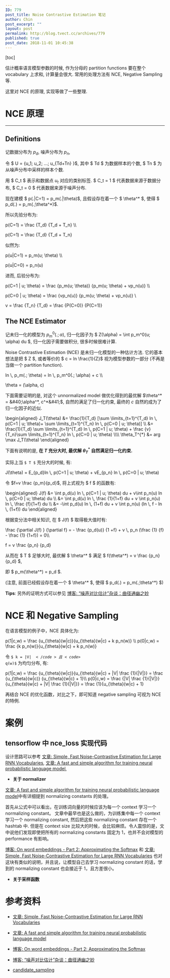```yaml
---
ID: 779
post_title: Noise Contrastive Estimation 笔记
author: Chin
post_excerpt: ""
layout: post
permalink: http://blog.tvect.cc/archives/779
published: true
post_date: 2018-11-01 10:45:38
---
```

[toc]

估计概率语言模型参数的时候, 作为分母的 partition functions 要在整个 vocabulary 上求和, 计算量会很大. 常用的处理方法有 NCE, Negative Sampling 等.

这里对 NCE 的原理, 实现等做了一些整理.

<!--more-->

<h1>NCE 原理</h1>

<hr />

<h2>Definitions</h2>

记数据分布为 $p_d$, 噪声分布为 $p_n$,

令 $ U = &#123;u_1; u_2; ...; u_{Td+Tn} &#125;$, 其中 $ Td $ 为数据样本的个数, $ Tn $ 为从噪声分布中采样的样本个数.

用 $ C_t $ 表示和数据点 $u_t$ 对应的类别标签. $ C_t = 1 $ 代表数据来源于数据分布, $ C_t = 0 $ 代表数据来源于噪声分布.

现在建模 $ p(.|C=1) = p_m(.|\theta)$, 且假设存在着一个 $ \theta^* $, 使得 $ p_d(.) = p_m(.;\theta^*)$.

所以先验分布为:

<div class="katex math multi-line no-emojify">p(C=1) = \frac {T_d} {T_d + T_n} \\

p(C=1) = \frac {T_d} {T_d + T_n}
</div>

似然为:

<div class="katex math multi-line no-emojify">p(u|C=1) = p_m(u; \theta) \\

p(u|C=0) = p_n(u)
</div>

进而, 后验分布为:

<div class="katex math multi-line no-emojify">p(C=1 | u; \theta) = \frac {p_m(u; \theta)} {p_m(u; \theta) + vp_n(u)} \\

p(C=0 | u; \theta) = \frac {vp_n(u)} {p_m(u; \theta) + vp_n(u)} \\

v = \frac {T_n} {T_d} = \frac {P(C=0)} {P(C=1)}
</div>

<h2>The NCE Estimator</h2>

记未归一化的模型为 $p_m^0(.; \alpha)$, 归一化因子为 $ Z(\alpha) = \int p_m^0(u; \alpha) du $, 归一化因子需要做积分, 很多时候很难计算.

Noise Contrastive Estimation (NCE) 是未归一化模型的一种估计方法. 它的基本想法是把 $ Z $, 或者等价的 $ c = ln \frac{1}{Z}$ 视为模型参数的一部分 (不再是当做一个 partition function).

<div class="katex math multi-line no-emojify">ln \, p_m(.; \theta) = ln \, p_m^0(.; \alpha) + c \\

\theta = (\alpha, c)
</div>

下面需要证明的是, 对这个 unnormalized model 做优化得到的最优解 $\theta^* = &#40;\alpha^*, c^*&#41;$, 自然的满足了归一化约束, 最终的 $c$ 自然的成为了归一化因子的近似.

<div class="katex math multi-line no-emojify">\begin{aligned}
J_T(\theta) &amp;= \frac{1}{T_d} [\sum \limits_{t=1}^{T_d} ln \, p(C=1 | u; \theta)+ \sum \limits_{t=1}^{T_n} ln \, p(C=0 | u; \theta)] \\
&amp;= \frac{1}{T_d} \sum \limits_{t=1}^{T_d} ln \, p(C=1 | u; \theta) + \frac {v} {T_n}\sum \limits_{t=1}^{T_n} ln \, p(C=0 | u; \theta) \\\\
\theta_T^{*} &amp;= arg \max J_T(\theta)
\end{aligned}
</div>

下面有说明的是, <strong>在 $T$ 充分大时, 最优解 $\theta_T^{*}$ 自然满足归一化约束.</strong>

实际上当 <code>$ T $</code> 充分大的时候, 有:

<div class="katex math multi-line no-emojify">J(\theta) = E_{p_d}ln \, p(C=1 | u; \theta) + vE_{p_n} ln \, p(C=0 | u; \theta)
</div>

令 $f=v \frac {p_m}{p_d}$, 将上式视为 $ f $ 的函数有:

<div class="katex math multi-line no-emojify">\begin{aligned}
J(f) &amp;= \int p_d(u) ln \, p(C=1 | u; \theta) du + v\int p_n(u) ln \, p(C=0 | u; \theta) du \\
&amp;= \int p_d(u) ln \, \frac {1}{1+f} du + v \int p_n(u) ln \, \frac {f}{1+f} du \\
&amp;= -\int p_d(u) ln \, (1+f) du + v \int p_n(u) (ln \, f - ln \, (1+f)) du
\end{aligned}
</div>

根据变分法中相关知识, 在 $ J(f) $ 取得极大值时有:

<div class="katex math multi-line no-emojify">\frac {\partial J(f) } {\partial f} = - \frac {p_d(u)} {1 +f} + v \, p_n (\frac {1} {f} - \frac {1} {1+f}) = 0\\

f = v \frac {p_n} {p_d}
</div>

从而在 $ T $ 足够大时, 最优解 $ \theta^* $ 满足 $ f(\theta^*) =  v \frac {p_n} {p_d} $,

即 $ p_m(\theta^*) = p_d $.

(注意, 前面已经假设存在着一个 $ \theta^* $, 使得 $ p_d(.) = p_m(.;\theta^*) $)

<strong>Tips</strong>: 另外的证明方式可以参见 <a href="https://spaces.ac.cn/archives/5617">博客: “噪声对比估计”杂谈：曲径通幽之妙</a>

<h1>NCE 和 Negative Sampling</h1>

在语言模型的例子中，NCE 具体化为:

<div class="katex math multi-line no-emojify">p(1|c,w) = \frac {u_{\theta}(w|c)}{u_{\theta}(w|c) + k p_n(w)} \\
p(0|c,w) = \frac {k p_n(w)}{u_{\theta}(w|c) + k p_n(w)}
</div>

令 <code>$ k = |V| $</code> 且 <code>$ q(w)$</code> 为均匀分布, 有:

<div class="katex math multi-line no-emojify">p(1|c,w) = \frac {u_{\theta}(w|c)}{u_{\theta}(w|c) + |V| \frac {1}{|V|}} = \frac {u_{\theta}(w|c)} {u_{\theta}(w|c) + 1}\\
p(0|c,w) = \frac {|V| \frac {1}{|V|}}{u_{\theta}(w|c) + |V| \frac {1}{|V|}} = \frac {1}{u_{\theta}(w|c) + 1}
</div>

再结合 NCE 的优化函数，对比之下，即可知道 negative sampling 可视为 NCE 的特例.

<h1>案例</h1>

<h2>tensorflow 中 nce_loss 实现代码</h2>

设计思路可以参考 <a href="http://www.aclweb.org/anthology/N16-1145">文章: Simple, Fast Noise-Contrastive Estimation for Large RNN Vocabularies</a>, <a href="https://arxiv.org/abs/1206.6426">文章: A fast and simple algorithm for training neural probabilistic language model</a>,

<ul>
<li><strong>关于 normalizer</strong></li>
</ul>

<a href="https://arxiv.org/abs/1206.6426">文章: A fast and simple algorithm for training neural probabilistic language model</a>中有详细提到 normalizing constants 的处理。

首先从公式中可以看出，在训练词向量的时候应该为每一个 context 学习一个 normalizing constant。 文章中最早也是这么做的，为训练集中每一个 context 学习一个 normalizing constant, 然后把这些 normalizing constant 存在一个 hashtab 中. 但是在 context size 比较大的时候，会比较麻烦。令人震惊的是，文中说他们发现即使把所有的 normalizing constants 固定为 1，也并不会对模型的 performance 有影响。

<a href="http://ruder.io/word-embeddings-softmax/index.html">博客: On word embeddings - Part 2: Approximating the Softmax</a> 和 <a href="http://www.aclweb.org/anthology/N16-1145">文章: Simple, Fast Noise-Contrastive Estimation for Large RNN Vocabularies</a> 也对这块有类似的说明，并且说，让模型自己去学习 normalizing constant 的话，学到的 normalizing constant 也会接近于 1，且方差很小。

<ul>
<li><strong>关于采样函数</strong></li>
</ul>

<h1>参考资料</h1>

<ul>
<li><p><a href="http://www.aclweb.org/anthology/N16-1145">文章: Simple, Fast Noise-Contrastive Estimation for Large RNN Vocabularies</a></p></li>
<li><p><a href="https://arxiv.org/abs/1206.6426">文章: A fast and simple algorithm for training neural probabilistic language model</a></p></li>
<li><p><a href="http://ruder.io/word-embeddings-softmax/index.html">博客: On word embeddings - Part 2: Approximating the Softmax</a></p></li>
<li><p><a href="https://spaces.ac.cn/archives/5617">博客: “噪声对比估计”杂谈：曲径通幽之妙</a></p></li>
<li><p><a href="">candidate_sampling</a></p></li>
</ul>